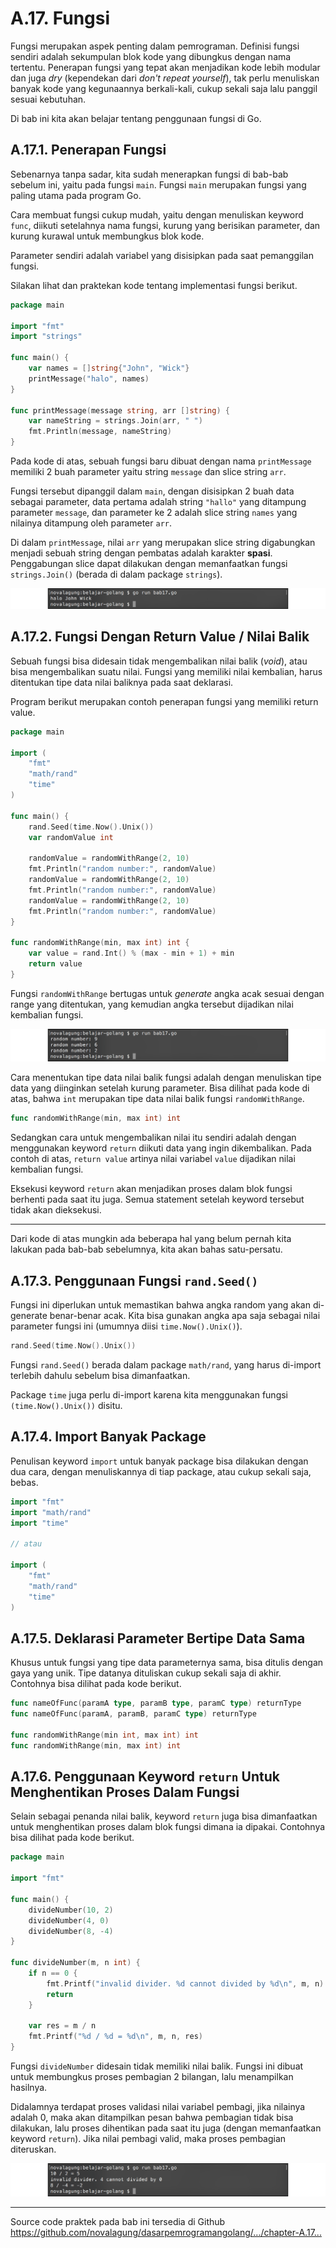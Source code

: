 # A.17. Fungsi

Fungsi merupakan aspek penting dalam pemrograman. Definisi fungsi sendiri adalah sekumpulan blok kode yang dibungkus dengan nama tertentu. Penerapan fungsi yang tepat akan menjadikan kode lebih modular dan juga *dry* (kependekan dari *don't repeat yourself*), tak perlu menuliskan banyak kode yang kegunaannya berkali-kali, cukup sekali saja lalu panggil sesuai kebutuhan.

Di bab ini kita akan belajar tentang penggunaan fungsi di Go.

## A.17.1. Penerapan Fungsi

Sebenarnya tanpa sadar, kita sudah menerapkan fungsi di bab-bab sebelum ini, yaitu pada fungsi `main`. Fungsi `main` merupakan fungsi yang paling utama pada program Go.

Cara membuat fungsi cukup mudah, yaitu dengan menuliskan keyword `func`, diikuti setelahnya nama fungsi, kurung yang berisikan parameter, dan kurung kurawal untuk membungkus blok kode.

Parameter sendiri adalah variabel yang disisipkan pada saat pemanggilan fungsi.

Silakan lihat dan praktekan kode tentang implementasi fungsi berikut.

```go
package main

import "fmt"
import "strings"

func main() {
    var names = []string{"John", "Wick"}
    printMessage("halo", names)
}

func printMessage(message string, arr []string) {
    var nameString = strings.Join(arr, " ")
    fmt.Println(message, nameString)
}
```

Pada kode di atas, sebuah fungsi baru dibuat dengan nama `printMessage` memiliki 2 buah parameter yaitu string `message` dan slice string `arr`.

Fungsi tersebut dipanggil dalam `main`, dengan disisipkan 2 buah data sebagai parameter, data pertama adalah string `"hallo"` yang ditampung parameter `message`, dan parameter ke 2 adalah slice string `names` yang nilainya ditampung oleh parameter `arr`.

Di dalam `printMessage`, nilai `arr` yang merupakan slice string digabungkan menjadi sebuah string dengan pembatas adalah karakter **spasi**. Penggabungan slice dapat dilakukan dengan memanfaatkan fungsi `strings.Join()` (berada di dalam package `strings`).

![Contoh penggunaan fungsi](images/A.17_1_function.png)

## A.17.2. Fungsi Dengan Return Value / Nilai Balik

Sebuah fungsi bisa didesain tidak mengembalikan nilai balik (*void*), atau bisa mengembalikan suatu nilai. Fungsi yang memiliki nilai kembalian, harus ditentukan tipe data nilai baliknya pada saat deklarasi.

Program berikut merupakan contoh penerapan fungsi yang memiliki return value.

```go
package main

import (
    "fmt"
    "math/rand"
    "time"
)

func main() {
    rand.Seed(time.Now().Unix())
    var randomValue int

    randomValue = randomWithRange(2, 10)
    fmt.Println("random number:", randomValue)
    randomValue = randomWithRange(2, 10)
    fmt.Println("random number:", randomValue)
    randomValue = randomWithRange(2, 10)
    fmt.Println("random number:", randomValue)
}

func randomWithRange(min, max int) int {
    var value = rand.Int() % (max - min + 1) + min
    return value
}

```

Fungsi `randomWithRange` bertugas untuk *generate* angka acak sesuai dengan range yang ditentukan, yang kemudian angka tersebut dijadikan nilai kembalian fungsi.

![Fungsi dengan nilai balik](images/A.17_2_function_return_type.png)

Cara menentukan tipe data nilai balik fungsi adalah dengan menuliskan tipe data yang diinginkan setelah kurung parameter. Bisa dilihat pada kode di atas, bahwa `int` merupakan tipe data nilai balik fungsi `randomWithRange`.

```go
func randomWithRange(min, max int) int
```

Sedangkan cara untuk mengembalikan nilai itu sendiri adalah dengan menggunakan keyword `return` diikuti data yang ingin dikembalikan. Pada contoh di atas, `return value` artinya nilai variabel `value` dijadikan nilai kembalian fungsi.

Eksekusi keyword `return` akan menjadikan proses dalam blok fungsi berhenti pada saat itu juga. Semua statement setelah keyword tersebut tidak akan dieksekusi.

---

Dari kode di atas mungkin ada beberapa hal yang belum pernah kita lakukan pada bab-bab sebelumnya, kita akan bahas satu-persatu.

## A.17.3. Penggunaan Fungsi `rand.Seed()`

Fungsi ini diperlukan untuk memastikan bahwa angka random yang akan di-generate benar-benar acak. Kita bisa gunakan angka apa saja sebagai nilai parameter fungsi ini (umumnya diisi `time.Now().Unix()`).

```go
rand.Seed(time.Now().Unix())
```

Fungsi `rand.Seed()` berada dalam package `math/rand`, yang harus di-import terlebih dahulu sebelum bisa dimanfaatkan.

Package `time` juga perlu di-import karena kita menggunakan fungsi `(time.Now().Unix())` disitu.

## A.17.4. Import Banyak Package

Penulisan keyword `import` untuk banyak package bisa dilakukan dengan dua cara, dengan menuliskannya di tiap package, atau cukup sekali saja, bebas.

```go
import "fmt"
import "math/rand"
import "time"

// atau

import (
    "fmt"
    "math/rand"
    "time"
)
```

## A.17.5. Deklarasi Parameter Bertipe Data Sama

Khusus untuk fungsi yang tipe data parameternya sama, bisa ditulis dengan gaya yang unik. Tipe datanya dituliskan cukup sekali saja di akhir. Contohnya bisa dilihat pada kode berikut.

```go
func nameOfFunc(paramA type, paramB type, paramC type) returnType
func nameOfFunc(paramA, paramB, paramC type) returnType

func randomWithRange(min int, max int) int
func randomWithRange(min, max int) int
```

## A.17.6. Penggunaan Keyword `return` Untuk Menghentikan Proses Dalam Fungsi

Selain sebagai penanda nilai balik, keyword `return` juga bisa dimanfaatkan untuk menghentikan proses dalam blok fungsi dimana ia dipakai. Contohnya bisa dilihat pada kode berikut.

```go
package main

import "fmt"

func main() {
    divideNumber(10, 2)
    divideNumber(4, 0)
    divideNumber(8, -4)
}

func divideNumber(m, n int) {
    if n == 0 {
        fmt.Printf("invalid divider. %d cannot divided by %d\n", m, n)
        return
    }

    var res = m / n
    fmt.Printf("%d / %d = %d\n", m, n, res)
}
```

Fungsi `divideNumber` didesain tidak memiliki nilai balik. Fungsi ini dibuat untuk membungkus proses pembagian 2 bilangan, lalu menampilkan hasilnya.

Didalamnya terdapat proses validasi nilai variabel pembagi, jika nilainya adalah 0, maka akan ditampilkan pesan bahwa pembagian tidak bisa dilakukan, lalu proses dihentikan pada saat itu juga (dengan memanfaatkan keyword `return`). Jika nilai pembagi valid, maka proses pembagian diteruskan.

![Keyword return menjadikan proses dalam fungsi berhenti](images/A.17_3_function_return_as_break.png)

---

<div class="source-code-link">
    <div class="source-code-link-message">Source code praktek pada bab ini tersedia di Github</div>
    <a href="https://github.com/novalagung/dasarpemrogramangolang/tree/master/chapter-A.17-fungsi">https://github.com/novalagung/dasarpemrogramangolang/.../chapter-A.17...</a>
</div>
